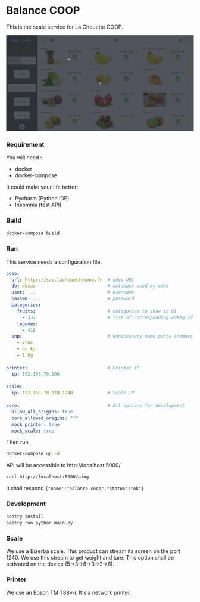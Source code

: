 # Balance COOP
This is the scale service for La Chouette COOP.

![DEMO](./demo.gif)

### Requirement
You will need :
- docker
- docker-compose

It could make your life better:
- Pycharm (Python IDE)
- Insomnia (test API)

### Build

```bash
docker-compose build
```

### Run
This service needs a configuration file.
```yaml
odoo:
  url: https://sas.lachouettecoop.fr  # odoo URL
  db: dbsas                           # database used by odoo
  user: ...                           # username
  passwd: ...                         # password
  categories:
    fruits:                           # categories to show in UI
      - 337                           # list of corresponding cqteg_id
    legumes:
      - 418
  unp:                                # Unnecessary name parts (remove from product name in UI)
    - vrac
    - au kg
    - 1 kg

printer:                              # Printer IP
  ip: 192.168.70.106

scale:
  ip: 192.168.70.118:1240             # Scale IP

core:                                 # All options for development
  allow_all_origins: true
  cors_allowed_origins: "*"
  mock_printer: true
  mock_scale: true
```
Then run
```bash
docker-compose up -d
```

API will be accessible to http://localhost:5000/
```bash
curl http://localhost:5000/ping
```
It shall respond `{"name":"balance-coop","status":"ok"}`

### Development
```bash
poetry install
poetry run python main.py
```

### Scale
We use a Bizerba scale. This product can stream its screen on the port 1240.
We use this stream to get weight and tare.
This option shall be activated on the device (5->3->8->3->2->6).

### Printer
We use an Epson TM T88v-i. It's a network printer.
